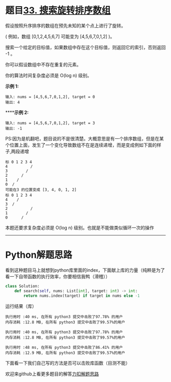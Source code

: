 # 题目[33. 搜索旋转排序数组](https://leetcode-cn.com/problems/search-in-rotated-sorted-array/)

假设按照升序排序的数组在预先未知的某个点上进行了旋转。

( 例如，数组 [0,1,2,4,5,6,7] 可能变为 [4,5,6,7,0,1,2] )。

搜索一个给定的目标值，如果数组中存在这个目标值，则返回它的索引，否则返回 -1 。

你可以假设数组中不存在重复的元素。

你的算法时间复杂度必须是 O(log n) 级别。

**示例 1:**

```
输入: nums = [4,5,6,7,0,1,2], target = 0
输出: 4
```

******示例 2:**

```
输入: nums = [4,5,6,7,0,1,2], target = 3
输出: -1
```

PS:因为是机翻吧，题目说的不是很清楚。大概意思是有一个排序数组，但是在某个位置上面，发生了一个变化导致数组不在是连续递增，而是变成例如下面的样子,两段递增

```
标 0 1 2 3 4
4          /
3        /
2      /
1    /
0  /
可能在3 的位置变成 [3, 4, 0, 1, 2]
标 0 1 2 3 4
4    /
3  /
2          /
1        /
0      /
```

本题还要求复杂度必须是 O(log n) 级别。也就是不能做类似循环一次的操作

*****

# Python解题思路

看到这种题目马上就想到python库里面的index，下面献上库的力量（纯粹是为了看一下自带函数的执行效率，你要相信我鸭（滑稽））

```python
class Solution:
    def search(self, nums: List[int], target: int) -> int:
        return nums.index(target) if target in nums else -1
```

运行结果（库）

```
执行用时 :40 ms, 在所有 python3 提交中击败了97.78% 的用户
内存消耗 :12.8 MB, 在所有 python3 提交中击败了99.57%的用户

执行用时 :40 ms, 在所有 python3 提交中击败了97.78% 的用户
内存消耗 :12.8 MB, 在所有 python3 提交中击败了99.57%的用户

执行用时 :48 ms, 在所有 python3 提交中击败了86.41% 的用户
内存消耗 :12.9 MB, 在所有 python3 提交中击败了99.57%的用户
```

下面看一下我们自己写的方法是否可以击败库函数（目测不能）





欢迎来github上看更多题目的解答[力扣解题思路](https://github.com/WRAllen/LeetCode)